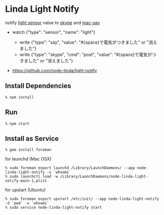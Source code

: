 Linda Light Notify
==================
notify [light sensor](https://github.com/node-linda/arduino-sensor) value to [skype](https://github.com/node-linda/ruby-linda-skype) and [mac-say](https://github.com/node-linda/mac-say)


- watch {"type": "sensor", "name": "light"}
  - write {"type": "say", "value": "#{space}で電気がつきました" or "消えました"}
  - write {"type": "skype", "cmd": "post", "value": "#{space}で電気がつきました" or "消えました"}

- https://github.com/node-linda/light-notify


## Install Dependencies

    % npm install


## Run

    % npm start


## Install as Service

    % gem install foreman

for launchd (Mac OSX)

    % sudo foreman export launchd /Library/LaunchDaemons/ --app node-linda-light-notify -u `whoami`
    % sudo launchctl load -w /Library/LaunchDaemons/node-linda-light-notify-main-1.plist

for upstart (Ubuntu)

    % sudo foreman export upstart /etc/init/ --app node-linda-light-notify -d `pwd` -u `whoami`
    % sudo service node-linda-light-notify start
